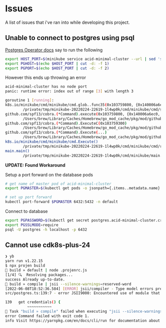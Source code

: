 # Issues

A list of issues that i've ran into while developing this project.

## Unable to connect to postgres using psql

[Postgres Operator docs](https://postgres-operator.readthedocs.io/en/latest/quickstart/) say to run the following

```sh
export HOST_PORT=$(minikube service acid-minimal-cluster --url | sed 's,.*/,,')
export PGHOST=$(echo $HOST_PORT | cut -d: -f 1)
export PGPORT=$(echo $HOST_PORT | cut -d: -f 2)
```

However this ends up throwing an error

```sh
acid-minimal-cluster has no node port
panic: runtime error: index out of range [3] with length 3

goroutine 1 [running]:
k8s.io/minikube/cmd/minikube/cmd.glob..func35(0x103759800, {0x140006a6ee0, 0x1, 0x2})
        /private/tmp/minikube-20220224-22619-1l4wp0k/cmd/minikube/cmd/service.go:138 +0x6a8
github.com/spf13/cobra.(*Command).execute(0x103759800, {0x140006a6ec0, 0x2, 0x2})
        /Users/brew/Library/Caches/Homebrew/go_mod_cache/pkg/mod/github.com/spf13/cobra@v1.3.0/command.go:860 +0x640
github.com/spf13/cobra.(*Command).ExecuteC(0x103759300)
        /Users/brew/Library/Caches/Homebrew/go_mod_cache/pkg/mod/github.com/spf13/cobra@v1.3.0/command.go:974 +0x410
github.com/spf13/cobra.(*Command).Execute(...)
        /Users/brew/Library/Caches/Homebrew/go_mod_cache/pkg/mod/github.com/spf13/cobra@v1.3.0/command.go:902
k8s.io/minikube/cmd/minikube/cmd.Execute()
        /private/tmp/minikube-20220224-22619-1l4wp0k/cmd/minikube/cmd/root.go:157 +0xdb8
main.main()
        /private/tmp/minikube-20220224-22619-1l4wp0k/cmd/minikube/main.go:86 +0x2a0
```

**UPDATE: Found Workaround**

Setup a port forward on the database pods

```sh
# get name of master pod of acid-minimal-cluster
export PGMASTER=$(kubectl get pods -o jsonpath={.items..metadata.name} -l application=spilo,cluster-name=acid-minimal-cluster,spilo-role=master -n default)

# set up port forward
kubectl port-forward $PGMASTER 6432:5432 -n default
```

Connect to database

```sh
export PGPASSWORD=$(kubectl get secret postgres.acid-minimal-cluster.credentials.postgresql.acid.zalan.do -o 'jsonpath={.data.password}' | base64 -d)
export PGSSLMODE=require
psql -U postgres -h localhost -p 6432
```

## Cannot use cdk8s-plus-24

```sh
❯ yb
yarn run v1.22.15
$ npx projen build
👾 build » default | node .projenrc.js
[1/4] 🔍  Resolving packages...
success Already up-to-date.
👾 build » compile | jsii --silence-warnings=reserved-word
[2022-06-08T18:52:36.584] [ERROR] jsii/compiler - Type model errors prevented the JSII assembly from being created
src/postgres.ts:139:7 - error JSII9000: Encountered use of module that is not declared in "dependencies" or "peerDependencies": "cdk8s-plus-24"

139   get credentials() {
          ~~~~~~~~~~~
👾 Task "build » compile" failed when executing "jsii --silence-warnings=reserved-word" (cwd: /Users/ryanparker/GitHub/cdk8s-web-app)
error Command failed with exit code 1.
info Visit https://yarnpkg.com/en/docs/cli/run for documentation about this command.
```
